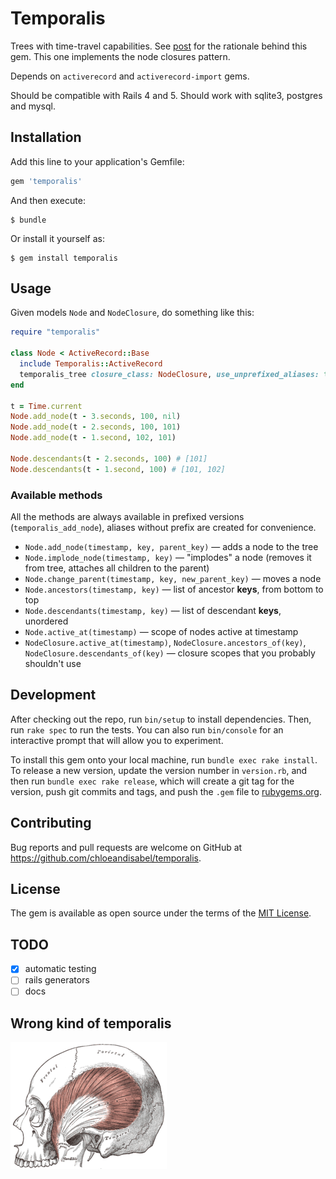# Temporalis

Trees with time-travel capabilities. See [post](https://github.com/markiz/historical-trees-matchup/blob/master/historic_trees.md) for the rationale behind this gem.
This one implements the node closures pattern.

Depends on `activerecord` and `activerecord-import` gems.

Should be compatible with Rails 4 and 5. Should work with sqlite3, postgres and mysql.

## Installation

Add this line to your application's Gemfile:

```ruby
gem 'temporalis'
```

And then execute:

    $ bundle

Or install it yourself as:

    $ gem install temporalis

## Usage

Given models `Node` and `NodeClosure`, do something like this:

```ruby
require "temporalis"

class Node < ActiveRecord::Base
  include Temporalis::ActiveRecord
  temporalis_tree closure_class: NodeClosure, use_unprefixed_aliases: true
end

t = Time.current
Node.add_node(t - 3.seconds, 100, nil)
Node.add_node(t - 2.seconds, 100, 101)
Node.add_node(t - 1.second, 102, 101)

Node.descendants(t - 2.seconds, 100) # [101]
Node.descendants(t - 1.second, 100) # [101, 102]
```

### Available methods

All the methods are always available in prefixed versions (`temporalis_add_node`), aliases without prefix are created for convenience.

* `Node.add_node(timestamp, key, parent_key)` — adds a node to the tree
* `Node.implode_node(timestamp, key)` — "implodes" a node (removes it from tree, attaches all children to the parent)
* `Node.change_parent(timestamp, key, new_parent_key)` — moves a node
* `Node.ancestors(timestamp, key)` — list of ancestor **keys**, from bottom to top
* `Node.descendants(timestamp, key)` — list of descendant **keys**, unordered
* `Node.active_at(timestamp)` — scope of nodes active at timestamp
* `NodeClosure.active_at(timestamp)`, `NodeClosure.ancestors_of(key)`, `NodeClosure.descendants_of(key)` — closure scopes that you probably shouldn't use

## Development

After checking out the repo, run `bin/setup` to install dependencies. Then, run `rake spec` to run the tests. You can also run `bin/console` for an interactive prompt that will allow you to experiment.

To install this gem onto your local machine, run `bundle exec rake install`. To release a new version, update the version number in `version.rb`, and then run `bundle exec rake release`, which will create a git tag for the version, push git commits and tags, and push the `.gem` file to [rubygems.org](https://rubygems.org).

## Contributing

Bug reports and pull requests are welcome on GitHub at https://github.com/chloeandisabel/temporalis.

## License

The gem is available as open source under the terms of the [MIT License](https://opensource.org/licenses/MIT).

## TODO

-[x] automatic testing
-[ ] rails generators
-[ ] docs

## Wrong kind of temporalis

![wrong kind of temporalis](doc/temporalis.png)
